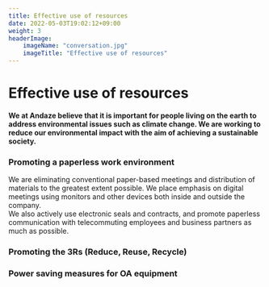 ```yaml
---
title: Effective use of resources
date: 2022-05-03T19:02:12+09:00
weight: 3
headerImage:
    imageName: "conversation.jpg"
    imageTitle: "Effective use of resources"
---
```

# Effective use of resources

**We at Andaze believe that it is important for people living on the earth to address environmental issues such as climate change. We are working to reduce our environmental impact with the aim of achieving a sustainable society.**

### Promoting a paperless work environment

We are eliminating conventional paper-based meetings and distribution of materials to the greatest extent possible. We place emphasis on digital meetings using monitors and other devices both inside and outside the company.  
We also actively use electronic seals and contracts, and promote paperless communication with telecommuting employees and business partners as much as possible.

### Promoting the 3Rs (Reduce, Reuse, Recycle)

### Power saving measures for OA equipment
